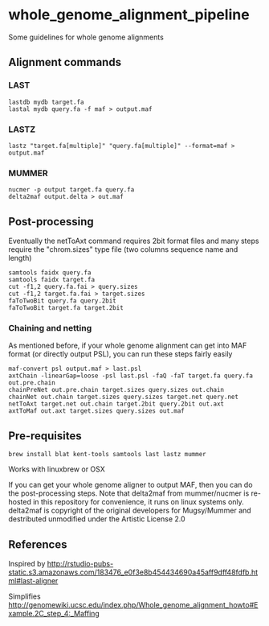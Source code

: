 # whole_genome_alignment_pipeline


Some guidelines for whole genome alignments

## Alignment commands


### LAST

    lastdb mydb target.fa
    lastal mydb query.fa -f maf > output.maf

### LASTZ

    lastz "target.fa[multiple]" "query.fa[multiple]" --format=maf > output.maf

### MUMMER

    nucmer -p output target.fa query.fa
    delta2maf output.delta > out.maf

## Post-processing

Eventually the netToAxt command requires 2bit format files and many steps require the "chrom.sizes" type file (two columns sequence name and length)

```
samtools faidx query.fa
samtools faidx target.fa
cut -f1,2 query.fa.fai > query.sizes
cut -f1,2 target.fa.fai > target.sizes
faToTwoBit query.fa query.2bit
faToTwoBit target.fa target.2bit
```

### Chaining and netting

As mentioned before, if your whole genome alignment can get into MAF format (or directly output PSL), you can run these steps fairly easily

```
maf-convert psl output.maf > last.psl
axtChain -linearGap=loose -psl last.psl -faQ -faT target.fa query.fa out.pre.chain
chainPreNet out.pre.chain target.sizes query.sizes out.chain
chainNet out.chain target.sizes query.sizes target.net query.net
netToAxt target.net out.chain target.2bit query.2bit out.axt
axtToMaf out.axt target.sizes query.sizes out.maf
```

## Pre-requisites

    brew install blat kent-tools samtools last lastz mummer
    
Works with linuxbrew or OSX

If you can get your whole genome aligner to output MAF, then you can do the post-processing steps. Note that delta2maf from mummer/nucmer is re-hosted in this repository for convenience, it runs on linux systems only. delta2maf is copyright of the original developers for Mugsy/Mummer and destributed unmodified under the Artistic License 2.0

## References

Inspired by http://rstudio-pubs-static.s3.amazonaws.com/183476_e0f3e8b454434690a45aff9dff48fdfb.html#last-aligner

Simplifies http://genomewiki.ucsc.edu/index.php/Whole_genome_alignment_howto#Example.2C_step_4:_Maffing


